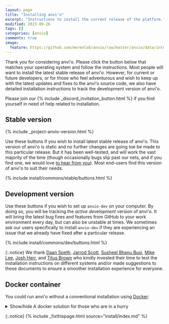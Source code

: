 ```yaml
---
layout: page
title: "Installing anvi'o"
excerpt: "Instructions to install the current release of the platform."
modified: 2023-09-26
tags: []
categories: [anvio]
comments: true
image:
  feature: https://github.com/merenlab/anvio/raw/master/anvio/data/interactive/images/logo.png
---
```


Thank you for considering anvi'o. Please click the button below that matches your operating system and follow the instructions. Most people will want to install the latest stable release of anvi'o. However, for current or future developers, or for those who feel adventurous and wish to keep up with the latest updates and fixes to the anvi'o source code, we also have detailed installation instructions to track the development version of anvi'o.

Please join our {% include _discord_invitation_button.html %} if you find yourself in need of help related to installation.

## Stable version

{% include _project-anvio-version.html %}

Use these buttons if you wish to install latest stable release of anvi'o. This version of anvi'o is static and no further changes are going toe be made to this particular release. But it has been well-tested, and will work the vast majority of the time (though occasionally bugs slip past our nets, and if you find one, we would love [to hear from you](https://github.com/merenlab/anvio/issues/new/choose)). Most end-users find this version of anvi'o to suit their needs.

{% include install/commons/stable/buttons.html %}

## Development version

Use these buttons if you wish to set up `anvio-dev` on your computer. By doing so, you will be tracking the _active development_ version of anvi'o. It will bring the latest bug fixes and features from GitHub to your work environment every day, but can also be unstable at times. We sometimes ask our users specifically to install `anvio-dev` if they are experiencing an issue that we already have fixed after a particular release.

{% include install/commons/dev/buttons.html %}

{:.notice}
We thank [Daan Speth](https://twitter.com/daanspeth), [Jarrod Scott](https://orcid.org/0000-0001-9863-1318), [Susheel Bhanu Busi](https://scholar.google.com/citations?user=U0g3IzQAAAAJ&hl=en), [Mike Lee](https://twitter.com/AstrobioMike), [Josh Herr](http://joshuaherr.com/), and [Titus Brown](https://scholar.google.com/citations?user=O4rYanMAAAAJ) who kindly invested their time to test the installation instructions on different systems and/or made suggestions to these documents to ensure a smoother installation experience for everyone.

## Docker container

You could run anvi'o without a conventional installation using [Docker](https://www.docker.com/):

<details markdown="1"><summary>Show/hide A docker solution for those who are in a hurry</summary>

We do recommend you to install anvi'o on your system, but **if you just want to run anvi'o without any installation**, you can actually do it within minutes using [docker](https://docs.docker.com/get-docker/).

The docker solution is very simple, guaranteed to work, and very effective to do quick analyses or visualize anvi'o data currencies from others without having to install anything. A more detailed article on how to run anvi'o in docker [is here](https://merenlab.org/2015/08/22/docker-image-for-anvio/), but here is a brief set of steps.

Assuming you have docker installed and running on your computer, first pull the container:

``` bash
docker pull meren/anvio:7
```

{:.notice}
Instead of the version number shown above, you can use ANY version number listed on [this Docker Hub page](https://hub.docker.com/r/meren/anvio/tags).

This step will take a few minutes and require about 15Gb of disk space. Once it is done, you can run it the following way:

```
docker run --rm -it -v `pwd`:`pwd` -w `pwd` -p 8080:8080 meren/anvio:7
```

And that's it! You are now in a virtual environment that runs anvi'o. You can exit this environment by pressing `CTRL+D`.

{:.warning}
If you wish to do resource demanding analyses, don't forget to increase the CPU and memory resources allocated for anvi'o using the docker Preferences menu.

If you at some point want to remove all containers and reclaim all the storage space, you can run this after exiting all containers:

```
docker system prune --force -a
```
</details>


{:.notice}
{% include _fixthispage.html source="install/index.md" %}
